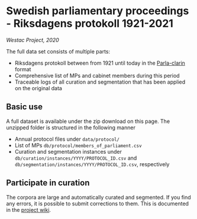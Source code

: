 # Swedish parliamentary proceedings - Riksdagens protokoll 1921-2021

_Westac Project, 2020_

The full data set consists of multiple parts:

- Riksdagens protokoll between from 1921 until today in the [Parla-clarin](https://github.com/clarin-eric/parla-clarin) format
- Comprehensive list of MPs and cabinet members during this period
- Traceable logs of all curation and segmentation that has been applied on the original data 

## Basic use

A full dataset is available under the zip download on this page. The unzipped folder is structured in  the following manner

- Annual protocol files under ```data/protocol/```
- List of MPs ```db/protocol/members_of_parliament.csv```
- Curation and segmentation instances under ```db/curation/instances/YYYY/PROTOCOL_ID.csv``` and ```db/segmentation/instances/YYYY/PROTOCOL_ID.csv```, respectively

## Participate in curation

The corpora are large and automatically curated and segmented. If you find any errors, it is possible to submit corrections to them. This is documented in the [project wiki](https://github.com/welfare-state-analytics/riksdagen-corpus/wiki).
